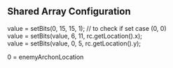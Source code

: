 ## Shared Array Configuration

value = setBits(0, 15, 15, 1); // to check if set case (0, 0)\
value = setBits(value, 6, 11, rc.getLocation().x);\
value = setBits(value, 0, 5, rc.getLocation().y);

0 = enemyArchonLocation